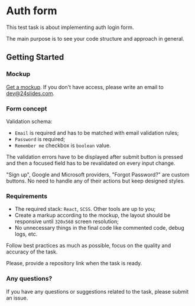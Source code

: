 # Auth form

This test task is about implementing auth login form.

The main purpose is to see your code structure and approach in general.

## Getting Started

### Mockup

[Get a mockup](https://www.figma.com/file/RkOUnhCQ4fydOnRzuXd6SW/Test-Task?node-id=514%3A6). If you don't have access, please write an email to dev@24slides.com.

### Form concept

Validation schema:
 - `Email` is required and has to be matched with email validation rules;
 - `Password` is required;
 - `Remember me` checkbox is `boolean` value.

The validation errors have to be displayed after submit button is pressed and then a focused field has to be revalidated on every input change.

"Sign up", Google and Microsoft providers, "Forgot Password?" are custom buttons. No need to handle any of their actions but keep designed styles.

### Requirements

- The required stack: `React`, `SCSS`. Other tools are up to you;
- Create a markup according to the mockup, the layout should be responsive until `320x568` screen resolution;
- No unnecessary things in the final code like commented code, debug logs, etc.

Follow best practices as much as possible, focus on the quality and accuracy of the task.

Please, provide a repository link when the task is ready.

### Any questions?

If you have any questions or suggestions related to the task, please submit an issue.
